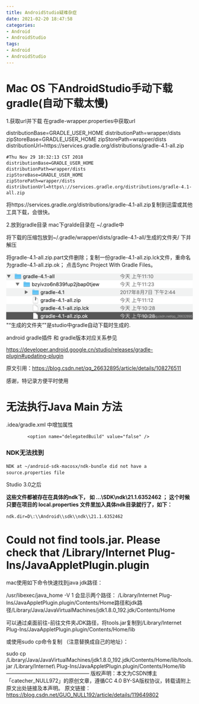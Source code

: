 ```yaml
---
title: AndroidStudio疑难杂症
date: 2021-02-20 18:47:58
categories:
- Android 
- AndroidStudio
tags:
- Android 
- AndroidStudio
---
```


# Mac OS 下AndroidStudio手动下载gradle(自动下载太慢)
<!--more-->
1.获取url并下载
在gradle-wrapper.properties中获取url

distributionBase=GRADLE_USER_HOME
distributionPath=wrapper/dists
zipStoreBase=GRADLE_USER_HOME
zipStorePath=wrapper/dists
distributionUrl=https\://services.gradle.org/distributions/gradle-4.1-all.zip

```
#Thu Nov 29 10:32:13 CST 2018
distributionBase=GRADLE_USER_HOME
distributionPath=wrapper/dists
zipStoreBase=GRADLE_USER_HOME
zipStorePath=wrapper/dists
distributionUrl=https\://services.gradle.org/distributions/gradle-4.1-all.zip

```
将https://services.gradle.org/distributions/gradle-4.1-all.zip复制到迅雷或其他工具下载，会很快。

2.放到gradle目录
mac下gralde目录在 ~/.gradle中

将下载的压缩包放到~/.gradle/wrapper/dists/gradle-4.1-all/生成的文件夹/ 下并解压

将gradle-4.1-all.zip.part文件删除；复制一份gradle-4.1-all.zip.lck文件，重命名为gradle-4.1-all.zip.ok；
点击Sync Project With Gradle Files。

![image-20210220185056937](AndroidStudio疑难杂症/image-20210220185056937.png)"“生成的文件夹”"是studio中gradle自动下载时生成的.

android gradle插件 和 gradle版本对应关系参见

https://developer.android.google.cn/studio/releases/gradle-plugin#updating-plugin

原文引用：https://blog.csdn.net/qq_26632895/article/details/108276511

感谢，特记录方便平时使用

# 无法执行Java Main 方法

.idea/gradle.xml 中增加属性
```
        <option name="delegatedBuild" value="false" />
```

### NDK无法找到

`NDK at ~/android-sdk-macosx/ndk-bundle did not have a source.properties file`

Studio 3.0之后

**这些文件都被存在在具体的ndk下， 如 …\SDK\ndk\21.1.6352462 ；
这个时候只要在项目的 local.properties 文件里加入具体ndk目录就行了，如下：**

```text
ndk.dir=D\:\\Android\\sdk\\ndk\\21.1.6352462
```



# Could not find tools.jar. Please check that /Library/Internet Plug-Ins/JavaAppletPlugin.plugin

mac使用如下命令快速找到java jdk路径：

 /usr/libexec/java_home -V
1
会显示两个路径：
/Library/Internet Plug-Ins/JavaAppletPlugin.plugin/Contents/Home路径和jdk路径/Library/Java/JavaVirtualMachines/jdk1.8.0_192.jdk/Contents/Home

可以通过桌面前往-前往文件夹JDK路径，将tools.jar复制到/Library/Internet Plug-Ins/JavaAppletPlugin.plugin/Contents/Home/lib

或使用sudo cp命令复制 （注意替换成自己的地址）：

sudo cp /Library/Java/JavaVirtualMachines/jdk1.8.0_192.jdk/Contents/Home/lib/tools.jar /Library/Internet\ Plug-Ins/JavaAppletPlugin.plugin/Contents/Home/lib
————————————————
版权声明：本文为CSDN博主「catecher_NULL972」的原创文章，遵循CC 4.0 BY-SA版权协议，转载请附上原文出处链接及本声明。
原文链接：https://blog.csdn.net/GUO_NULL192/article/details/119649802
